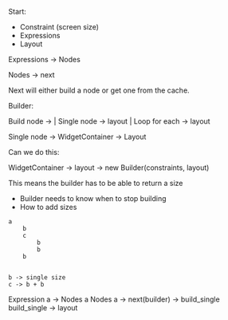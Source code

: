 Start:
* Constraint (screen size)
* Expressions
* Layout

Expressions -> Nodes

Nodes -> next

Next will either build a node or get one from the cache.

Builder:

Build node -> 
    | Single node -> layout
    | Loop for each -> layout

Single node -> WidgetContainer -> Layout



Can we do this:

WidgetContainer -> layout -> new Builder(constraints, layout)

This means the builder has to be able to return a size

* Builder needs to know when to stop building
* How to add sizes

```
a
    b
    c
        b
        b
    b


b -> single size
c -> b + b
```

Expression a -> Nodes a
Nodes a -> next(builder) -> build_single
build_single -> layout

